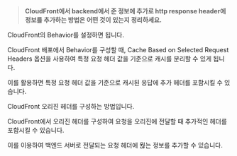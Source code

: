 > **CloudFront에서 backend에서 준 정보에 추가로 http response header에 정보를 추가하는 방법은 어떤 것이 있는지 정리하세요.**  

CloudFront의 Behavior를 설정하면 됩니다.  

CloudFront 배포에서 Behavior를 구성할 때, Cache Based on Selected Request Headers 옵션을 사용하여 특정 요청 헤더 값을 기준으로 캐시를 분리할 수 있게 됩니다.  

이를 활용하면 특정 요청 헤더 값을 기준으로 캐시된 응답에 추가 헤더를 포함시킬 수 있습니다.  

CloudFront 오리진 헤더를 구성하는 방법입니다.  

CloudFront에서 오리진 헤더를 구성하여 요청을 오리진에 전달할 때 추가적인 헤더를 포함시킬 수 있습니다.  

이를 이용하여 백엔드 서버로 전달되는 요청 헤더에 웒는 정보를 추가할 수 있습니다.